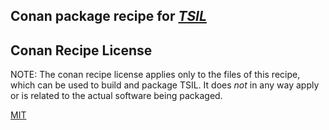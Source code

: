 ## Conan package recipe for [*TSIL*](https://www.niu.edu/spmartin/TSIL/)

## Conan Recipe License

NOTE: The conan recipe license applies only to the files of this
recipe, which can be used to build and package TSIL.  It does *not* in
any way apply or is related to the actual software being packaged.

[MIT](LICENSE)
